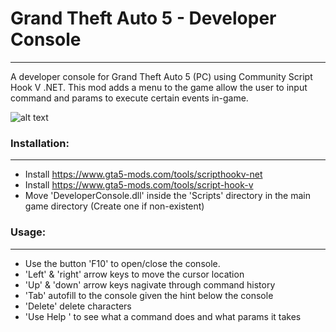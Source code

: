 # Grand Theft Auto 5 - Developer Console
---
A developer console for Grand Theft Auto 5 (PC) using Community Script Hook V .NET. 
This mod adds a menu to the game allow the user to input command and params to execute certain events in-game.

![alt text](http://www.bradenmckewen.com/img/projects/gta-v-mods/console.jpg "Console Header Image")

### Installation:
---
* Install https://www.gta5-mods.com/tools/scripthookv-net
* Install https://www.gta5-mods.com/tools/script-hook-v
* Move 'DeveloperConsole.dll' inside the 'Scripts' directory in the main game directory (Create one if non-existent)

### Usage:
---
* Use the button 'F10' to open/close the console.
* 'Left' & 'right' arrow keys to move the cursor location
* 'Up' & 'down' arrow keys nagivate through command history
* 'Tab' autofill to the console given the hint below the console
* 'Delete' delete characters
* 'Use Help <CommandName>' to see what a command does and what params it takes